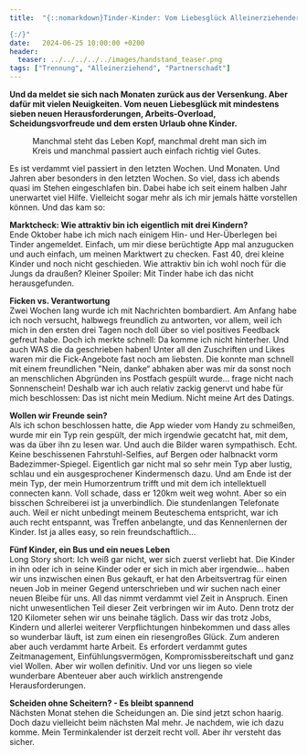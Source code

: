 ```yaml
---
title:  "{::nomarkdown}Tinder-Kinder: Vom Liebesglück Alleinerziehender in Dating-Apps

{:/}"
date:   2024-06-25 10:00:00 +0200
header:
  teaser: ../../../../../images/handstand_teaser.png
tags: ["Trennung", "Alleinerziehend", "Partnerschadt"]
---
```


**Und da meldet sie sich nach Monaten zurück aus der Versenkung. Aber dafür mit vielen Neuigkeiten. Vom neuen Liebesglück mit mindestens sieben neuen Herausforderungen, Arbeits-Overload, Scheidungsvorfreude und dem ersten Urlaub ohne Kinder.**

<figure>
  <img src="../../../../../images/handstand.png" alt="">
  <figcaption>Manchmal steht das Leben Kopf, manchmal dreht man sich im Kreis und manchmal passiert auch einfach richtig viel Gutes.</figcaption>
</figure>      

Es ist verdammt viel passiert in den letzten Wochen. Und Monaten. Und Jahren aber besonders in den letzten Wochen. So viel, dass ich abends quasi im Stehen eingeschlafen bin. Dabei habe ich seit einem halben Jahr unerwartet viel Hilfe. Vielleicht sogar mehr als ich mir jemals hätte vorstellen können. Und das kam so: 

<b>Marktcheck: Wie attraktiv bin ich eigentlich mit drei Kindern?</b><br>
Ende Oktober habe ich mich nach einigem Hin- und Her-Überlegen bei Tinder angemeldet. Einfach, um mir diese berüchtigte App mal anzugucken und auch einfach, um meinen Marktwert zu checken. Fast 40, drei kleine Kinder und noch nicht geschieden. Wie attraktiv bin ich wohl noch für die Jungs da draußen? Kleiner Spoiler: Mit Tinder habe ich das nicht herausgefunden. 

<b>Ficken vs. Verantwortung</b><br>
Zwei Wochen lang wurde ich mit Nachrichten bombardiert. Am Anfang habe ich noch versucht, halbwegs freundlich zu antworten, vor allem, weil ich mich in den ersten drei Tagen noch doll über so viel positives Feedback gefreut habe. Doch ich merkte schnell: Da komme ich nicht hinterher. Und auch WAS die da geschrieben haben! Unter all den Zuschriften und Likes waren mir die Fick-Angebote fast noch am liebsten. Die konnte man schnell mit einem freundlichen "Nein, danke“ abhaken aber was mir da sonst noch an menschlichen Abgründen ins Postfach gespült wurde… frage nicht nach Sonnenschein! Deshalb war ich auch relativ zackig genervt und habe für mich beschlossen: Das ist nicht mein Medium. Nicht meine Art des Datings.

<b>Wollen wir Freunde sein?</b><br>
Als ich schon beschlossen hatte, die App wieder vom Handy zu schmeißen, wurde mir ein Typ rein gespült, der mich irgendwie gecatcht hat, mit dem, was da über ihn zu lesen war. Und auch die Bilder waren sympathisch. Echt. Keine beschissenen Fahrstuhl-Selfies, auf Bergen oder halbnackt vorm Badezimmer-Spiegel. Eigentlich gar nicht mal so sehr mein Typ aber lustig, schlau und ein ausgesprochener Kindermensch dazu. Und am Ende ist der mein Typ, der mein Humorzentrum trifft und mit dem ich intellektuell connecten kann. Voll schade, dass er 120km weit weg wohnt. Aber so ein bisschen Schreiberei ist ja unverbindlich. Die stundenlangen Telefonate auch. Weil er nicht unbedingt meinem Beuteschema entspricht, war ich auch recht entspannt, was Treffen anbelangte, und das Kennenlernen der Kinder. Ist ja alles easy, so rein freundschaftlich…  

<b>Fünf Kinder, ein Bus und ein neues Leben</b><br>
Long Story short: Ich weiß gar nicht, wer sich zuerst verliebt hat. Die Kinder in ihn oder ich in seine Kinder oder er sich in mich aber irgendwie… haben wir uns inzwischen einen Bus gekauft, er hat den Arbeitsvertrag für einen neuen Job in meiner Gegend unterschrieben und wir suchen nach einer neuen Bleibe für uns. All das nimmt verdammt viel Zeit in Anspruch. Einen nicht unwesentlichen Teil dieser Zeit verbringen wir im Auto. Denn trotz der 120 Kilometer sehen wir uns beinahe täglich. Dass wir das trotz Jobs, Kindern und allerlei weiterer Verpflichtungen hinbekommen und dass alles so wunderbar läuft, ist zum einen ein riesengroßes Glück. Zum anderen aber auch verdammt harte Arbeit. Es erfordert verdammt gutes Zeitmanagement, Einfühlungsvermögen, Kompromissbereitschaft und ganz viel Wollen. Aber wir wollen definitiv. Und vor uns liegen so viele wunderbare Abenteuer aber auch wirklich anstrengende Herausforderungen. 

<b>Scheiden ohne Scheitern? - Es bleibt spannend</b><br>
Nächsten Monat stehen die Scheidungen an. Die sind jetzt schon haarig. Doch dazu vielleicht beim nächsten Mal mehr. Je nachdem, wie ich dazu komme. Mein Terminkalender ist derzeit recht voll. Aber ihr versteht das sicher.










 






 

 





 









 















 















 

 





 

  


 
 
 
 


   


 



 






 






 


 
 






















 








 

   



















  












 






 





  


  






					 


 
 








